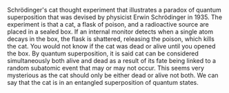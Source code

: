 <!---->

Schrödinger's cat thought experiment that illustrates a paradox of quantum superposition that was devised by physicist Erwin Schrödinger in 1935. The experiment is that a cat, a flask of poison, and a radioactive source are placed in a sealed box. If an internal monitor detects when a single atom decays in the box, the flask is shattered, releasing the poison, which kills the cat. You would not know if the cat was dead or alive until you opened the box. By quantum superposition, it is said cat can be considered simultaneously both alive and dead as a result of its fate being linked to a random subatomic event that may or may not occur. This seems very mysterious as the cat should only be either dead or alive not both. We can say that the cat is in an entangled superposition of quantum states. 



